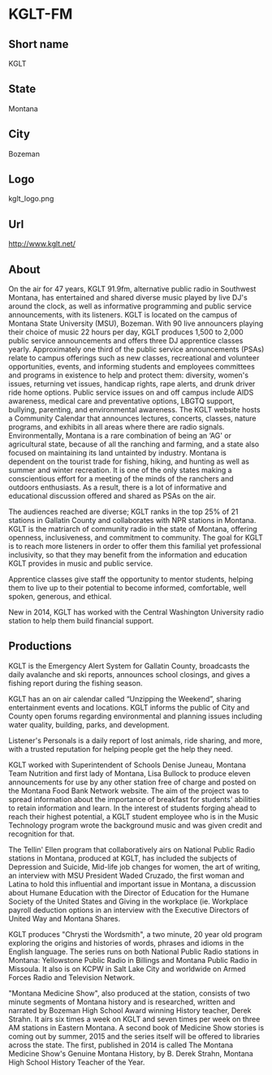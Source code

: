 # KGLT-FM

## Short name

KGLT

## State

Montana

## City

Bozeman

## Logo

kglt\_logo.png

## Url

http://www.kglt.net/

## About

On the air for 47 years, KGLT 91.9fm, alternative public radio in
Southwest Montana, has entertained and shared diverse music played by live DJ's
around the clock, as well as informative programming and public service announcements,
with its listeners.  KGLT is located on the campus of Montana State University
(MSU), Bozeman.  With 90 live announcers playing their choice of music 22 hours
per day, KGLT produces 1,500 to 2,000 public service announcements and offers
three DJ apprentice classes yearly.   Approximately one third of the public service
announcements (PSAs) relate to campus offerings such as new classes, recreational
and volunteer opportunities, events, and informing students and employees committees
and programs in existence to help and protect them: diversity, women's issues,
returning vet issues, handicap rights, rape alerts, and drunk driver ride home options.
Public service issues on and off campus include AIDS awareness, medical care and
preventative options, LBGTQ support, bullying, parenting, and environmental awareness.
The KGLT website hosts a Community Calendar that announces lectures, concerts,
classes, nature programs, and exhibits in all areas where there are radio signals.
Environmentally, Montana is a rare combination of being an ‘AG' or agricultural
state, because of all the ranching and farming, and a state also focused on maintaining
its land untainted by industry.  Montana is dependent on the tourist trade for
fishing, hiking, and hunting as well as summer and winter recreation.  It is one
of the only states making a conscientious effort for a meeting of the minds of
the ranchers and outdoors enthusiasts.  As a result, there is a lot of informative
and educational discussion offered and shared as PSAs on the air. 

The audiences
reached are diverse; KGLT ranks in the top 25% of 21 stations in Gallatin County
and collaborates with NPR stations in Montana.   KGLT is the matriarch of community
radio in the state of Montana, offering openness, inclusiveness, and commitment
to community.  The goal for KGLT is to reach more listeners in order to offer
them this familial yet professional inclusivity, so that they may benefit from
the information and education KGLT provides in music and public service.

Apprentice
classes give staff the opportunity to mentor students, helping them to live up
to their potential to become informed, comfortable, well spoken, generous, and
ethical.

New in 2014, KGLT has worked with the Central Washington University
radio station to help them build financial support.


## Productions

KGLT is the Emergency Alert System for Gallatin County, broadcasts
the daily avalanche and ski reports, announces school closings, and gives a fishing
report during the fishing season. 

KGLT has an on air calendar called “Unzipping
the Weekend”, sharing entertainment events and locations.  KGLT informs the public
of City and County open forums regarding environmental and planning issues including
water quality, building, parks, and development.  

Listener's Personals is a
daily report of lost animals, ride sharing, and more, with a trusted reputation
for helping people get the help they need. 

KGLT worked with Superintendent of
Schools Denise Juneau, Montana Team Nutrition and first lady of Montana, Lisa
Bullock to produce eleven announcements for use by any other station free of charge
and posted on the Montana Food Bank Network website.  The aim of the project was
to spread information about the importance of breakfast for students' abilities
to retain information and learn.  In the interest of students forging ahead to
reach their highest potential, a KGLT student employee who is in the Music Technology
program wrote the background music and was given credit and recognition for that.


The Tellin' Ellen program that collaboratively airs on National Public Radio
stations in Montana, produced at KGLT, has included the subjects of Depression
and Suicide, Mid-life job changes for women, the art of writing, an interview
with MSU President Waded Cruzado, the first woman and Latina to hold this influential
and important issue in Montana, a discussion about Humane Education with the Director
of Education for the Humane Society of the United States and Giving in the workplace
(ie.   Workplace payroll deduction options in an interview with the Executive
Directors of United Way and Montana Shares.

KGLT produces "Chrysti the Wordsmith",
a two minute, 20 year old program exploring the origins and histories of words,
phrases and idioms in the English language. The series runs on both National Public
Radio stations in Montana: Yellowstone Public Radio in Billings and Montana Public
Radio in Missoula.  It also is on KCPW in Salt Lake City and worldwide on Armed
Forces Radio and Television Network. 

"Montana Medicine Show", also produced
at the station, consists of two minute segments of Montana history and is researched,
written and narrated by Bozeman High School Award winning History teacher, Derek
Strahn.  It airs six times a week on KGLT and seven times per week on three AM
stations in Eastern Montana.  A second book of Medicine Show stories is coming
out by summer, 2015 and the series itself will be offered to libraries across
the state.  The first, published in 2014 is called The Montana Medicine Show's
Genuine Montana History, by B. Derek Strahn, Montana High School History Teacher
of the Year.


